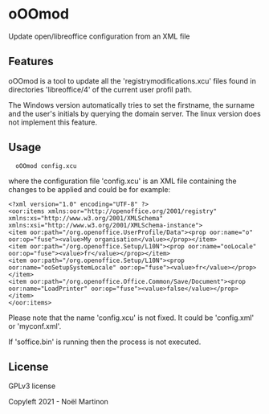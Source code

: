 # oOOmod
Update open/libreoffice configuration from an XML file

## Features
oOOmod is a tool to update all the 'registrymodifications.xcu' files found in directories 'libreoffice/4' of the current user profil path.

The Windows version automatically tries to set the firstname, the surname and the user's initials by querying the domain server. The linux version does not implement this feature.


## Usage

```
  oOOmod config.xcu
```
where the configuration file 'config.xcu' is an XML file containing the changes to be applied and could be for example:
  ```
<?xml version="1.0" encoding="UTF-8" ?>
<oor:items xmlns:oor="http://openoffice.org/2001/registry" xmlns:xs="http://www.w3.org/2001/XMLSchema" xmlns:xsi="http://www.w3.org/2001/XMLSchema-instance">
<item oor:path="/org.openoffice.UserProfile/Data"><prop oor:name="o" oor:op="fuse"><value>My organisation</value></prop></item>
<item oor:path="/org.openoffice.Setup/L10N"><prop oor:name="ooLocale" oor:op="fuse"><value>fr</value></prop></item>
<item oor:path="/org.openoffice.Setup/L10N"><prop oor:name="ooSetupSystemLocale" oor:op="fuse"><value>fr</value></prop></item>
<item oor:path="/org.openoffice.Office.Common/Save/Document"><prop oor:name="LoadPrinter" oor:op="fuse"><value>false</value></prop></item>
</oor:items>
```
Please note that the name 'config.xcu' is not fixed. It could be 'config.xml' or 'myconf.xml'.

If 'soffice.bin' is running then the process is not executed.

## License
GPLv3 license

Copyleft 2021 - Noël Martinon
